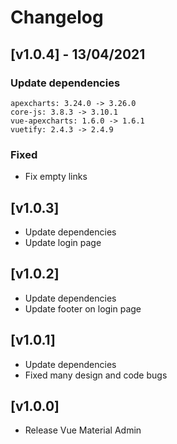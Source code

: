 # Changelog
## [v1.0.4] - 13/04/2021

### Update dependencies
    apexcharts: 3.24.0 -> 3.26.0
    core-js: 3.8.3 -> 3.10.1
    vue-apexcharts: 1.6.0 -> 1.6.1
    vuetify: 2.4.3 -> 2.4.9
### Fixed
- Fix empty links 

## [v1.0.3]

- Update dependencies
- Update login page

## [v1.0.2]

 - Update dependencies
 - Update footer on login page
 
## [v1.0.1]

 - Update dependencies
 - Fixed many design and code bugs
 
## [v1.0.0]

 - Release Vue Material Admin
